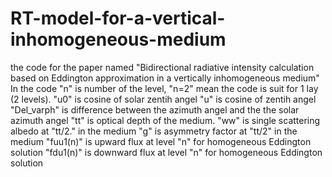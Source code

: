# RT-model-for-a-vertical-inhomogeneous-medium
the code for the paper named "Bidirectional radiative intensity calculation based on Eddington approximation in a vertically inhomogeneous medium"
In the code
"n" is number of the level, "n=2" mean the code is suit for 1 lay (2 levels).
"u0" is cosine of solar zentih angel
"u" is cosine of zentih angel
"Del_varph" is difference between the azimuth angel and the the solar azimuth angel
"tt" is optical depth of the medium.
"ww" is single scattering albedo at "tt/2." in the medium
"g" is asymmetry factor at "tt/2" in the medium
"fuu1(n)" is upward flux at level "n" for homogeneous Eddington solution
"fdu1(n)" is downward flux at level "n" for homogeneous Eddington solution
